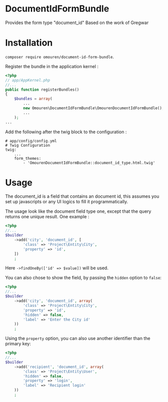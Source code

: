 # DocumentIdFormBundle
Provides the form type "document_id"
Based on the work of Gregwar

Installation
============

`composer require omouren/document-id-form-bundle`.

Register the bundle in the application kernel :

```php
<?php
// app/AppKernel.php
//...
public function registerBundles()
{
    $bundles = array(
        ...
        new Omouren\DocumentIdFormBundle\OmourenDocumentIdFormBundle(),
        ...
    );
...
```

Add the following after the twig block to the configuration :

    # app/config/config.yml
    # Twig Configuration
    twig:
        ...
        form_themes:
            - 'OmourenDocumentIdFormBundle::document_id_type.html.twig'

Usage
=====

The document_id is a field that contains an document id, this assumes you set up javascripts or any UI logics to fill it programmatically.

The usage look like the document field type one, except that the query returns one unique result. One example :

```php
<?php
//...
$builder
    ->add('city', 'document_id', [
        'class' => 'Project\Entity\City',
        'property' => 'id',
    ])
    ;
```

Here `->findOneBy(['id' => $value])` will be used.

You can also chose to show the field, by passing the `hidden` option to `false`:

```php
<?php
//...
$builder
    ->add('city', 'document_id', array(
        'class' => 'Project\Entity\City',
        'property' => 'id',
        'hidden' => false,
        'label' => 'Enter the City id'
    ))
    ;
```

Using the `property` option, you can also use another identifier than the primary key:

```php
<?php
//...
$builder
    ->add('recipient', 'document_id', array(
        'class' => 'Project\Entity\User',
        'hidden' => false,
        'property' => 'login',
        'label' => 'Recipient login'
    ))
    ;
```

